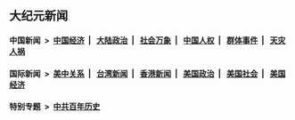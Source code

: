 ## 大纪元新闻

#### 中国新闻 &nbsp;>&nbsp; [中国经济](indexes/ncid283/README.md?08170045) &nbsp;| &nbsp; [大陆政治](indexes/ncid277/README.md?08170045) &nbsp;| &nbsp; [社会万象](indexes/ncid282/README.md?08170045) &nbsp;| &nbsp; [中国人权](indexes/ncid278/README.md?08170045) &nbsp;| &nbsp; [群体事件](indexes/ncid279/README.md?08170045) &nbsp;| &nbsp; [天灾人祸](indexes/ncid280/README.md?08170045)

#### 国际新闻 &nbsp;>&nbsp; [美中关系](indexes/nf1412576/README.md?08170045) &nbsp;| &nbsp; [台湾新闻](indexes/ncid1349361/README.md?08170045) &nbsp;| &nbsp; [香港新闻](indexes/ncid1349362/README.md?08170045) &nbsp;| &nbsp; [美国政治](indexes/ncid1078159/README.md?08170045) &nbsp;| &nbsp; [美国社会](indexes/ncid1078160/README.md?08170045) &nbsp;| &nbsp; [美国经济](indexes/ncid1078158/README.md?08170045)

#### 特别专题 &nbsp;>&nbsp; [中共百年历史](https://github.com/easy2view/epoch-special/blob/master/README.md?08170045)  
